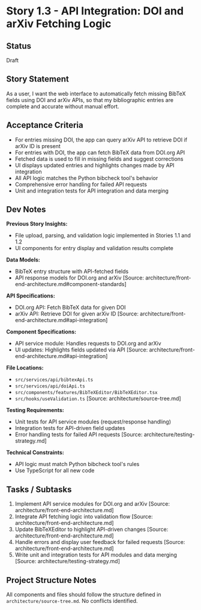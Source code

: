 # Story 1.3 - API Integration: DOI and arXiv Fetching Logic

## Status
Draft

## Story Statement
As a user, I want the web interface to automatically fetch missing BibTeX fields using DOI and arXiv APIs, so that my bibliographic entries are complete and accurate without manual effort.

## Acceptance Criteria
- For entries missing DOI, the app can query arXiv API to retrieve DOI if arXiv ID is present
- For entries with DOI, the app can fetch BibTeX data from DOI.org API
- Fetched data is used to fill in missing fields and suggest corrections
- UI displays updated entries and highlights changes made by API integration
- All API logic matches the Python bibcheck tool's behavior
- Comprehensive error handling for failed API requests
- Unit and integration tests for API integration and data merging

## Dev Notes

**Previous Story Insights:** 
- File upload, parsing, and validation logic implemented in Stories 1.1 and 1.2
- UI components for entry display and validation results complete

**Data Models:** 
- BibTeX entry structure with API-fetched fields
- API response models for DOI.org and arXiv
[Source: architecture/front-end-architecture.md#component-standards]

**API Specifications:** 
- DOI.org API: Fetch BibTeX data for given DOI
- arXiv API: Retrieve DOI for given arXiv ID
[Source: architecture/front-end-architecture.md#api-integration]

**Component Specifications:** 
- API service module: Handles requests to DOI.org and arXiv
- UI updates: Highlights fields updated via API
[Source: architecture/front-end-architecture.md#api-integration]

**File Locations:** 
- `src/services/api/bibtexApi.ts`
- `src/services/api/doiApi.ts`
- `src/components/features/BibTeXEditor/BibTeXEditor.tsx`
- `src/hooks/useValidation.ts`
[Source: architecture/source-tree.md]

**Testing Requirements:** 
- Unit tests for API service modules (request/response handling)
- Integration tests for API-driven field updates
- Error handling tests for failed API requests
[Source: architecture/testing-strategy.md]

**Technical Constraints:** 
- API logic must match Python bibcheck tool's rules
- Use TypeScript for all new code

## Tasks / Subtasks

1. Implement API service modules for DOI.org and arXiv [Source: architecture/front-end-architecture.md]
2. Integrate API fetching logic into validation flow [Source: architecture/front-end-architecture.md]
3. Update BibTeXEditor to highlight API-driven changes [Source: architecture/front-end-architecture.md]
4. Handle errors and display user feedback for failed requests [Source: architecture/front-end-architecture.md]
5. Write unit and integration tests for API modules and data merging [Source: architecture/testing-strategy.md]

## Project Structure Notes
All components and files should follow the structure defined in `architecture/source-tree.md`. No conflicts identified.
